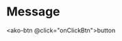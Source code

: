 # Message

<ako-btn @click="onClickBtn">button</ako-btn>

<script>
export default {
  methods: {
    onClickBtn() {
      this.$message()
    }
  }
}
</script>